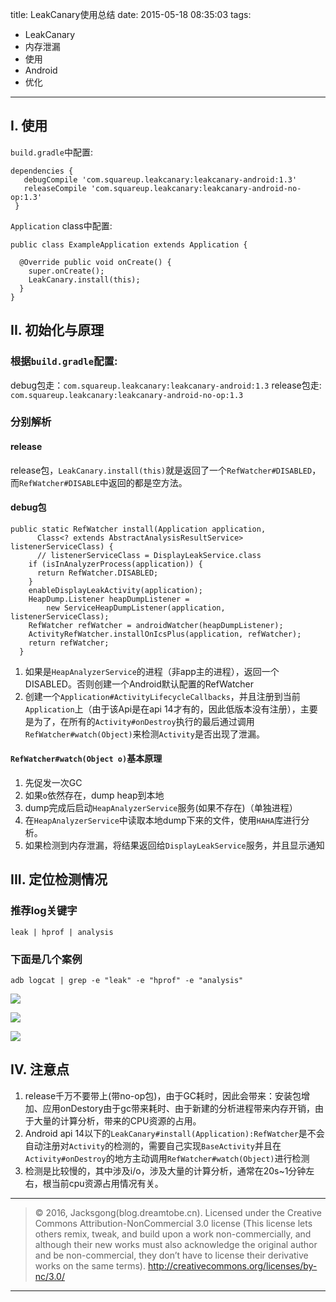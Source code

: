 title: LeakCanary使用总结
date: 2015-05-18 08:35:03
tags:
- LeakCanary
- 内存泄漏
- 使用
- Android
- 优化

---

## I. 使用

`build.gradle`中配置:

```
dependencies {
   debugCompile 'com.squareup.leakcanary:leakcanary-android:1.3'
   releaseCompile 'com.squareup.leakcanary:leakcanary-android-no-op:1.3'
 }
```

`Application` class中配置:

```
public class ExampleApplication extends Application {

  @Override public void onCreate() {
    super.onCreate();
    LeakCanary.install(this);
  }
}
```

## II. 初始化与原理

### 根据`build.gradle`配置:

debug包走：`com.squareup.leakcanary:leakcanary-android:1.3`
release包走: `com.squareup.leakcanary:leakcanary-android-no-op:1.3`

### 分别解析

#### release

release包，`LeakCanary.install(this)`就是返回了一个`RefWatcher#DISABLED`，而`RefWatcher#DISABLE`中返回的都是空方法。

<!--more-->

#### debug包

```
public static RefWatcher install(Application application,
      Class<? extends AbstractAnalysisResultService> listenerServiceClass) {
      // listenerServiceClass = DisplayLeakService.class
    if (isInAnalyzerProcess(application)) {
      return RefWatcher.DISABLED;
    }
    enableDisplayLeakActivity(application);
    HeapDump.Listener heapDumpListener =
        new ServiceHeapDumpListener(application, listenerServiceClass);
    RefWatcher refWatcher = androidWatcher(heapDumpListener);
    ActivityRefWatcher.installOnIcsPlus(application, refWatcher);
    return refWatcher;
  }
```

1. 如果是`HeapAnalyzerService`的进程（非app主的进程），返回一个DISABLED。否则创建一个Android默认配置的RefWatcher
2. 创建一个`Application#ActivityLifecycleCallbacks`，并且注册到当前`Application`上（由于该Api是在api 14才有的，因此低版本没有注册），主要是为了，在所有的`Activity#onDestroy`执行的最后通过调用`RefWatcher#watch(Object)`来检测`Activity`是否出现了泄漏。

#### `RefWatcher#watch(Object o)`基本原理


1. 先促发一次GC
2. 如果`o`依然存在，dump heap到本地
3. dump完成后启动`HeapAnalyzerService`服务(如果不存在)（单独进程）
4. 在`HeapAnalyzerService`中读取本地dump下来的文件，使用`HAHA`库进行分析。
5. 如果检测到内存泄漏，将结果返回给`DisplayLeakService`服务，并且显示通知

## III. 定位检测情况

### 推荐log关键字

```
leak | hprof | analysis
```

### 下面是几个案例

```
adb logcat | grep -e "leak" -e "hprof" -e "analysis"
```

![](/img/leakcanary-1.png)

![](/img/leakcanary-2.png)

![](/img/leakcanary-3.png)


## IV. 注意点

1. release千万不要带上(带no-op包)，由于GC耗时，因此会带来：安装包增加、应用onDestory由于gc带来耗时、由于新建的分析进程带来内存开销，由于大量的计算分析，带来的CPU资源的占用。
2. Android api 14以下的`LeakCanary#install(Application):RefWatcher`是不会自动注册对`Activity`的检测的，需要自己实现`BaseActivity`并且在`Activity#onDestroy`的地方主动调用`RefWatcher#watch(Object)`进行检测
3. 检测是比较慢的，其中涉及i/o，涉及大量的计算分析，通常在20s~1分钟左右，根当前cpu资源占用情况有关。

---

> © 2016, Jacksgong(blog.dreamtobe.cn). Licensed under the Creative Commons Attribution-NonCommercial 3.0 license (This license lets others remix, tweak, and build upon a work non-commercially, and although their new works must also acknowledge the original author and be non-commercial, they don’t have to license their derivative works on the same terms). http://creativecommons.org/licenses/by-nc/3.0/

---
